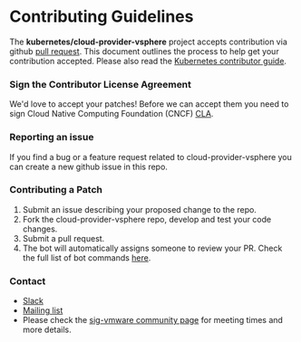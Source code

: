 # Contributing Guidelines

The **kubernetes/cloud-provider-vsphere** project accepts contribution via github [pull request](https://help.github.com/articles/about-pull-requests/). This document outlines the process to help get your contribution accepted. Please also read the [Kubernetes contributor guide](https://github.com/kubernetes/community/blob/master/contributors/guide/README.md).

### Sign the Contributor License Agreement
We'd love to accept your patches! Before we can accept them you need to sign Cloud Native Computing Foundation (CNCF) [CLA](https://github.com/kubernetes/community/blob/master/CLA.md).

### Reporting an issue
If you find a bug or a feature request related to cloud-provider-vsphere you can create a new github issue in this repo.

### Contributing a Patch
1. Submit an issue describing your proposed change to the repo.
2. Fork the cloud-provider-vsphere repo, develop and test your code changes.
3. Submit a pull request.
4. The bot will automatically assigns someone to review your PR. Check the full list of bot commands [here](https://prow.k8s.io/command-help).

### Contact
* [Slack](https://kubernetes.slack.com/messages/sig-vmware)
* [Mailing list](https://groups.google.com/forum/#!forum/kubernetes-sig-vmware)
* Please check the [sig-vmware community page](https://github.com/kubernetes/community/blob/master/sig-vmware/README.md) for meeting times and more details.
